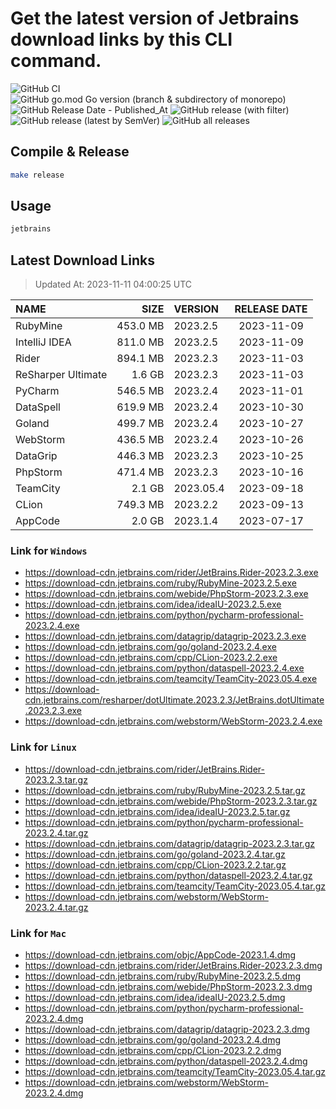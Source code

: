 # Get the latest version of Jetbrains download links by this CLI command.

![GitHub CI](https://github.com/designinlife/jetbrains/actions/workflows/ci.yml/badge.svg)
![GitHub go.mod Go version (branch & subdirectory of monorepo)](https://img.shields.io/github/go-mod/go-version/designinlife/jetbrains/master)
![GitHub Release Date - Published_At](https://img.shields.io/github/release-date/designinlife/jetbrains)
![GitHub release (with filter)](https://img.shields.io/github/v/release/designinlife/jetbrains)
![GitHub release (latest by SemVer)](https://img.shields.io/github/downloads/designinlife/jetbrains/v1.1.10/total)
![GitHub all releases](https://img.shields.io/github/downloads/designinlife/jetbrains/total)

## Compile & Release

```bash
make release
```

## Usage

```bash
jetbrains
```

## Latest Download Links

> Updated At: 2023-11-11 04:00:25 UTC

| NAME | SIZE | VERSION | RELEASE DATE |
| :-- | --: | :-- | :--: |
| RubyMine | 453.0 MB | 2023.2.5 | 2023-11-09 |
| IntelliJ IDEA | 811.0 MB | 2023.2.5 | 2023-11-09 |
| Rider | 894.1 MB | 2023.2.3 | 2023-11-03 |
| ReSharper Ultimate | 1.6 GB | 2023.2.3 | 2023-11-03 |
| PyCharm | 546.5 MB | 2023.2.4 | 2023-11-01 |
| DataSpell | 619.9 MB | 2023.2.4 | 2023-10-30 |
| Goland | 499.7 MB | 2023.2.4 | 2023-10-27 |
| WebStorm | 436.5 MB | 2023.2.4 | 2023-10-26 |
| DataGrip | 446.3 MB | 2023.2.3 | 2023-10-25 |
| PhpStorm | 471.4 MB | 2023.2.3 | 2023-10-16 |
| TeamCity | 2.1 GB | 2023.05.4 | 2023-09-18 |
| CLion | 749.3 MB | 2023.2.2 | 2023-09-13 |
| AppCode | 2.0 GB | 2023.1.4 | 2023-07-17 |

### Link for `Windows`

* <https://download-cdn.jetbrains.com/rider/JetBrains.Rider-2023.2.3.exe>
* <https://download-cdn.jetbrains.com/ruby/RubyMine-2023.2.5.exe>
* <https://download-cdn.jetbrains.com/webide/PhpStorm-2023.2.3.exe>
* <https://download-cdn.jetbrains.com/idea/ideaIU-2023.2.5.exe>
* <https://download-cdn.jetbrains.com/python/pycharm-professional-2023.2.4.exe>
* <https://download-cdn.jetbrains.com/datagrip/datagrip-2023.2.3.exe>
* <https://download-cdn.jetbrains.com/go/goland-2023.2.4.exe>
* <https://download-cdn.jetbrains.com/cpp/CLion-2023.2.2.exe>
* <https://download-cdn.jetbrains.com/python/dataspell-2023.2.4.exe>
* <https://download-cdn.jetbrains.com/teamcity/TeamCity-2023.05.4.exe>
* <https://download-cdn.jetbrains.com/resharper/dotUltimate.2023.2.3/JetBrains.dotUltimate.2023.2.3.exe>
* <https://download-cdn.jetbrains.com/webstorm/WebStorm-2023.2.4.exe>

### Link for `Linux`

* <https://download-cdn.jetbrains.com/rider/JetBrains.Rider-2023.2.3.tar.gz>
* <https://download-cdn.jetbrains.com/ruby/RubyMine-2023.2.5.tar.gz>
* <https://download-cdn.jetbrains.com/webide/PhpStorm-2023.2.3.tar.gz>
* <https://download-cdn.jetbrains.com/idea/ideaIU-2023.2.5.tar.gz>
* <https://download-cdn.jetbrains.com/python/pycharm-professional-2023.2.4.tar.gz>
* <https://download-cdn.jetbrains.com/datagrip/datagrip-2023.2.3.tar.gz>
* <https://download-cdn.jetbrains.com/go/goland-2023.2.4.tar.gz>
* <https://download-cdn.jetbrains.com/cpp/CLion-2023.2.2.tar.gz>
* <https://download-cdn.jetbrains.com/python/dataspell-2023.2.4.tar.gz>
* <https://download-cdn.jetbrains.com/teamcity/TeamCity-2023.05.4.tar.gz>
* <https://download-cdn.jetbrains.com/webstorm/WebStorm-2023.2.4.tar.gz>

### Link for `Mac`

* <https://download-cdn.jetbrains.com/objc/AppCode-2023.1.4.dmg>
* <https://download-cdn.jetbrains.com/rider/JetBrains.Rider-2023.2.3.dmg>
* <https://download-cdn.jetbrains.com/ruby/RubyMine-2023.2.5.dmg>
* <https://download-cdn.jetbrains.com/webide/PhpStorm-2023.2.3.dmg>
* <https://download-cdn.jetbrains.com/idea/ideaIU-2023.2.5.dmg>
* <https://download-cdn.jetbrains.com/python/pycharm-professional-2023.2.4.dmg>
* <https://download-cdn.jetbrains.com/datagrip/datagrip-2023.2.3.dmg>
* <https://download-cdn.jetbrains.com/go/goland-2023.2.4.dmg>
* <https://download-cdn.jetbrains.com/cpp/CLion-2023.2.2.dmg>
* <https://download-cdn.jetbrains.com/python/dataspell-2023.2.4.dmg>
* <https://download-cdn.jetbrains.com/teamcity/TeamCity-2023.05.4.tar.gz>
* <https://download-cdn.jetbrains.com/webstorm/WebStorm-2023.2.4.dmg>
